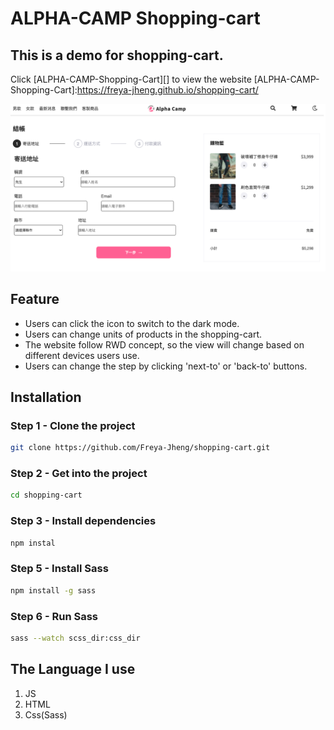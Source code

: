 # ALPHA-CAMP Shopping-cart
## This is a demo for shopping-cart.
Click [ALPHA-CAMP-Shopping-Cart][] to view the website 
[ALPHA-CAMP-Shopping-Cart]:https://freya-jheng.github.io/shopping-cart/

![image](https://github.com/Freya-Jheng/shopping-cart/blob/main/cover%20picture.png)

## Feature
* Users can click the icon to switch to the dark mode.
* Users can change units of products in the shopping-cart.
* The website follow RWD concept, so the view will change based on different devices users use.
* Users can change the step by clicking 'next-to' or 'back-to' buttons.

## Installation

### Step 1 - Clone the project
```bash
git clone https://github.com/Freya-Jheng/shopping-cart.git
```
### Step 2 - Get into the project 
```bash
cd shopping-cart
```
### Step 3 - Install dependencies
```bash
npm instal 
```
### Step 5 - Install Sass
```bash
npm install -g sass
```
### Step 6 - Run Sass
```bash
sass --watch scss_dir:css_dir
```

## The Language I use
1. JS
2. HTML
3. Css(Sass)